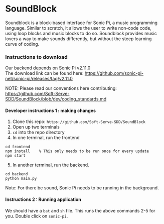 # SoundBlock

Soundblock is a block-based interface for Sonic Pi, a music programming language. 
Similar to scratch, it allows the user to write non-code code, using loop blocks 
and music blocks to do so. Soundblock provides music lovers a way to make sounds differently, 
but without the steep learning curve of coding.

### Instructions to download

Our backend depends on Sonic Pi v2.11.0  
The download link can be found here:  https://github.com/sonic-pi-net/sonic-pi/releases/tag/v2.11.0

NOTE: Please read our conventions here contributing: https://github.com/Soft-Serve-SDD/SoundBlock/blob/dev/coding_standards.md

#### Developer instructions 1 : making changes
1. Clone this repo: `https://github.com/Soft-Serve-SDD/SoundBlock`
2. Open up two terminals
3. `cd` into the repo directory
4. In one terminal, run the frontend
```
cd frontend
npm install    % This only needs to be run once for every update
npm start
```
5. In another terminal, run the backend.
```
cd backend
python main.py
```

Note: For there be sound, Sonic Pi needs to be running in the background. 

#### Instructions 2 : Running application 
We should have a `bat` and `sh` file. This runs the above commands 2-5 for you. Double click on `sonic-pi`.
